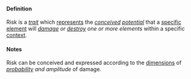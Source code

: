 #### Definition

Risk is a *[trait](https://github.com/gcassel/Modular-Organization-Terminology/blob/master/terms/trait.md)* which [represents](https://github.com/gcassel/Modular-Organization-Terminology/blob/master/terms/represent.md) the *[conceived](https://github.com/gcassel/Modular-Organization-Terminology/blob/master/terms/concept.md) [potential](https://github.com/gcassel/Modular-Organization-Terminology/blob/master/terms/potential.md)* that a [specific](https://github.com/gcassel/Modular-Organization-Terminology/blob/master/terms/specific.md) [element](https://github.com/gcassel/Modular-Organization-Terminology/blob/master/terms/element.md) will *[damage](https://github.com/gcassel/Modular-Organization-Terminology/blob/master/terms/damage.md) or [destroy](https://github.com/gcassel/Modular-Organization-Terminology/blob/master/terms/destroy.md) one or more elements* within a specific [context](https://github.com/gcassel/Modular-Organization-Terminology/blob/master/terms/context.md).

#### Notes

Risk can be conceived and expressed according to the [dimensions](https://github.com/gcassel/Modular-Organization-Terminology/blob/master/terms/dimension.md) of *[probability](https://github.com/gcassel/Modular-Organization-Terminology/blob/master/terms/probability.md) and amplitude* of damage.
